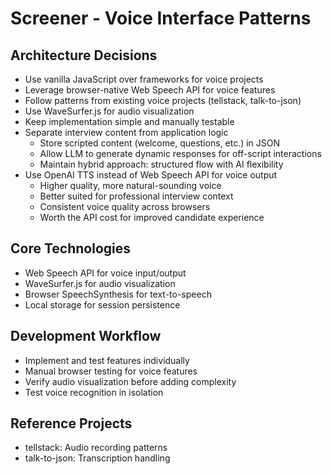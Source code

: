 # Screener - Voice Interface Patterns

## Architecture Decisions
- Use vanilla JavaScript over frameworks for voice projects
- Leverage browser-native Web Speech API for voice features
- Follow patterns from existing voice projects (tellstack, talk-to-json)
- Use WaveSurfer.js for audio visualization
- Keep implementation simple and manually testable
- Separate interview content from application logic
  - Store scripted content (welcome, questions, etc.) in JSON
  - Allow LLM to generate dynamic responses for off-script interactions
  - Maintain hybrid approach: structured flow with AI flexibility
- Use OpenAI TTS instead of Web Speech API for voice output
  - Higher quality, more natural-sounding voice
  - Better suited for professional interview context
  - Consistent voice quality across browsers
  - Worth the API cost for improved candidate experience

## Core Technologies
- Web Speech API for voice input/output
- WaveSurfer.js for audio visualization
- Browser SpeechSynthesis for text-to-speech
- Local storage for session persistence

## Development Workflow
- Implement and test features individually
- Manual browser testing for voice features
- Verify audio visualization before adding complexity
- Test voice recognition in isolation

## Reference Projects
- tellstack: Audio recording patterns
- talk-to-json: Transcription handling

